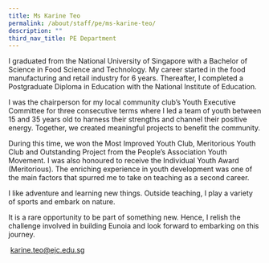 ```yaml
---
title: Ms Karine Teo
permalink: /about/staff/pe/ms-karine-teo/
description: ""
third_nav_title: PE Department
---
```



I graduated from the National University of Singapore with a Bachelor of Science in Food Science and Technology. My career started in the food manufacturing and retail industry for 6 years. Thereafter, I completed a Postgraduate Diploma in Education with the National Institute of Education.

I was the chairperson for my local community club’s Youth Executive Committee for three consecutive terms where I led a team of youth between 15 and 35 years old to harness their strengths and channel their positive energy. Together, we created meaningful projects to benefit the community.

During this time, we won the Most Improved Youth Club, Meritorious Youth Club and Outstanding Project from the People’s Association Youth Movement. I was also honoured to receive the Individual Youth Award (Meritorious). The enriching experience in youth development was one of the main factors that spurred me to take on teaching as a second career.

I like adventure and learning new things. Outside teaching, I play a variety of sports and embark on nature.

It is a rare opportunity to be part of something new. Hence, I relish the challenge involved in building Eunoia and look forward to embarking on this journey.

 [karine.teo@ejc.edu.sg](mailto:karine.teo@ejc.edu.sg)